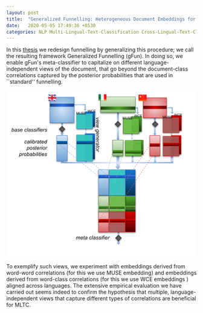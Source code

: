 ```yaml
---
layout: post
title:  "Generalized Funnelling: Heterogeneous Document Embeddings for Multi-Lingual TC"
date:   2020-05-05 17:49:36 +0530
categories: NLP Multi-Lingual-Text-Classification Cross-Lingual-Text-Classification
---
```

In this [thesis][gFun-thesis] we redesign funnelling by generalizing this procedure; we call the resulting framework Generalized Funnelling (gFun). In doing so, we enable gFun's meta-classifier to capitalize on different language-independent views of the document, that go beyond the document-class correlations captured by the posterior probabilities that are used in ``standard'' funnelling.

![gFun-architecture]

To exemplify such views, we experiment with embeddings derived from word-word correlations (for this we use MUSE embedding) and embeddings derived from word-class correlations (for this we use WCE embeddings ) aligned across languages.
The extensive empirical evaluation we have carried out seems indeed to confirm the hypothesis that multiple, language-independent views that capture different types of correlations are beneficial for MLTC.


[gFun-architecture]: /assets/gFun-architecture.png
[gFun-thesis]: /assets/gFun-thesis.pdf


